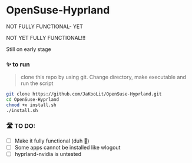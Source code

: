 # OpenSuse-Hyprland
NOT FULLY FUNCTIONAL- YET


NOT YET FULLY FUNCTIONAL!!!


Still on early stage

### ✨ to run
> clone this repo by using git. Change directory, make executable and run the script
```bash
git clone https://github.com/JaKooLit/OpenSuse-Hyprland.git
cd OpenSuse-Hyprland
chmod +x install.sh
./install.sh
```





### 🛣️ TO DO:
- [ ] Make it fully functional (duh 🤣)
- [ ] Some apps cannot be installed like wlogout
- [ ] hyprland-nvidia is untested
